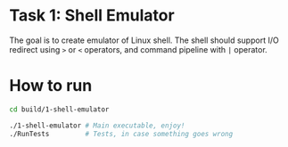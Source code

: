 # Task 1: Shell Emulator
The goal is to create emulator of Linux shell. The shell should support I/O redirect using ```>``` or ```<``` operators, and command pipeline with ```|``` operator.

# How to run
```bash
cd build/1-shell-emulator

./1-shell-emulator # Main executable, enjoy!
./RunTests         # Tests, in case something goes wrong
```
